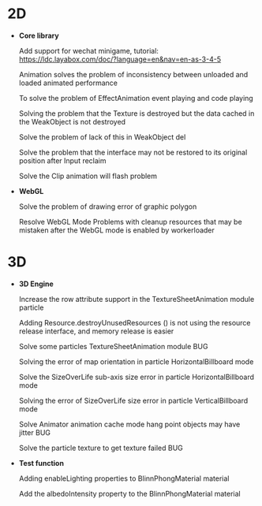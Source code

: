 # 2D

- **Core library**

  Add support for wechat minigame, tutorial: https://ldc.layabox.com/doc/?language=en&nav=en-as-3-4-5

  Animation solves the problem of inconsistency between unloaded and loaded animated performance

  To solve the problem of EffectAnimation event playing and code playing

  Solving the problem that the Texture is destroyed but the data cached in the WeakObject is not destroyed

  Solve the problem of lack of this in WeakObject del

  Solve the problem that the interface may not be restored to its original position after Input reclaim

  Solve the Clip animation will flash problem



- **WebGL**

  Solve the problem of drawing error of graphic polygon

  Resolve WebGL Mode Problems with cleanup resources that may be mistaken after the WebGL mode is enabled by workerloader


# 3D

- **3D Engine**

  Increase the row attribute support in the TextureSheetAnimation module particle

  Adding Resource.destroyUnusedResources () is not using the resource release interface, and memory release is easier

  Solve some particles TextureSheetAnimation module BUG

  Solving the error of map orientation in particle HorizontalBillboard mode

  Solve the SizeOverLife sub-axis size error in particle HorizontalBillboard mode

  Solving the error of SizeOverLife size error in particle VerticalBillboard mode

  Solve Animator animation cache mode hang point objects may have jitter BUG

  Solve the particle texture to get texture failed BUG


- **Test function**

  Adding enableLighting properties to BlinnPhongMaterial material

  Add the albedoIntensity property to the BlinnPhongMaterial material
